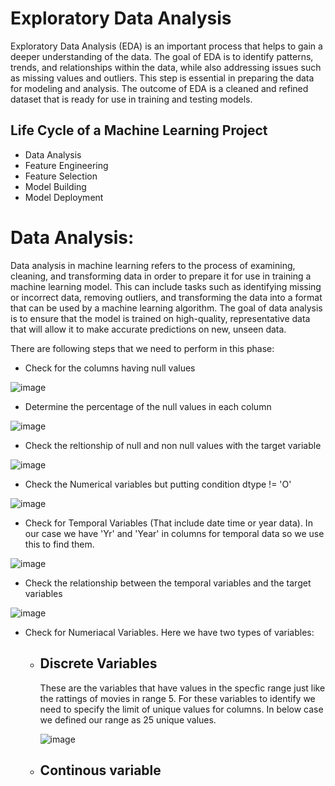 # Exploratory Data Analysis
Exploratory Data Analysis (EDA) is an important process that helps to gain a deeper understanding of the data. The goal of EDA is to identify patterns, trends, and relationships within the data, while also addressing issues such as missing values and outliers. This step is essential in preparing the data for modeling and analysis. The outcome of EDA is a cleaned and refined dataset that is ready for use in training and testing models.

## Life Cycle of a Machine Learning Project
- Data Analysis
- Feature Engineering
- Feature Selection
- Model Building
- Model Deployment

# Data Analysis:
Data analysis in machine learning refers to the process of examining, cleaning, and transforming data in order to prepare it for use in training a machine learning model. This can include tasks such as identifying missing or incorrect data, removing outliers, and transforming the data into a format that can be used by a machine learning algorithm. The goal of data analysis is to ensure that the model is trained on high-quality, representative data that will allow it to make accurate predictions on new, unseen data.


There are following steps that we need to perform in this phase:
- Check for the columns having null values 

![image](https://user-images.githubusercontent.com/92606737/215234656-d83f3230-0da5-49d5-a931-36c8279fb853.png)

- Determine the percentage of the null values in each column 

![image](https://user-images.githubusercontent.com/92606737/215234703-5a1f1cf0-aceb-49cf-8946-84623c2a9b10.png)


- Check the reltionship of null and non null values with the target variable

![image](https://user-images.githubusercontent.com/92606737/215234745-a3bd5a1a-1bea-4aab-a25a-d976b74eeddd.png)


- Check the Numerical variables but putting condition dtype != 'O'

![image](https://user-images.githubusercontent.com/92606737/215234918-32a0833f-73de-41ae-ba8c-61a5679e5852.png)

- Check for Temporal Variables (That include date time or year data). In our case we have 'Yr' and 'Year' in columns for temporal data 
  so we use this to find them.
  
![image](https://user-images.githubusercontent.com/92606737/215235013-5366d867-deed-4be6-a11c-9412dc899548.png)

- Check the relationship between the temporal variables and the target variables

![image](https://user-images.githubusercontent.com/92606737/215303171-6799f506-f25c-43a1-b78a-671c4df5c439.png)

- Check for Numeriacal Variables.
  Here we have two types of variables:
       
  - ## Discrete Variables
       These are the variables that have values in the specfic range just like the rattings of movies in range 5.
       For these variables to identify we need to specify the limit of unique values for columns. In below case we defined our range as 
       25 unique values.
       
       ![image](https://user-images.githubusercontent.com/92606737/215303568-250b7d69-443d-49ab-9f85-fb3d9e1f8c60.png)
       
   - ## Continous variable      




